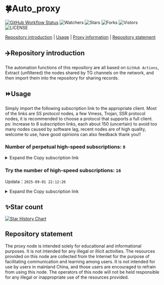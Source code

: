 # 🍀Auto_proxy
[![GitHub Workflow Status](https://img.shields.io/github/actions/workflow/status/PangTouY00/Auto_proxy/main.yml?branch=main)](https://github.com/PangTouY00/Auto_proxy/actions/workflows/main.yml?branch=main) 
![Watchers](https://img.shields.io/github/watchers/w1770946466/Auto_proxy) ![Stars](https://img.shields.io/github/stars/PangTouY00/Auto_proxy) ![Forks](https://img.shields.io/github/forks/w1770946466/Auto_proxy) ![Vistors](https://visitor-badge.laobi.icu/badge?page_id=PangTouY00.Auto_proxy) ![LICENSE](https://img.shields.io/badge/license-CC%20BY--SA%204.0-green.svg)

[Repository introduction](https://github.com/PangTouY00/Auto_proxy#Repositoryintroduction) | [Usage](https://github.com/PangTouY00/Auto_proxy#Usage) | [Proxy information](https://github.com/PangTouY00/Auto_proxy#Proxyinformation) | [Repository statement](https://github.com/PangTouY00/Auto_proxy#Repositorystatement)

## ✈️Repository introduction
The automation functions of this repository are all based on `GitHub Actions`,
Extract (unfiltered) the nodes shared by TG channels on the network, and then import them into the repository for sharing records.

## ⏩Usage
Simply import the following subscription link to the appropriate client. Most of the links are SS protocol nodes, a few Vmess, Trojan, SSR protocol nodes, it is recommended to choose a protocol that supports a full client.
ps: Increase to 8 subscription links, each about 150 (uncertain) to avoid too many nodes caused by software lag, recent nodes are of high quality, welcome to use, have good opinions can also feedback thank you!!

### Number of perpetual high-speed subscriptions: `8`

<details>
  <summary>Expand the Copy subscription link</summary>

  
- [Multiprotocol Base64 encoding](https://raw.githubusercontent.com/PangTouY00/Auto_proxy/main/Long_term_subscription1)
`https://raw.githubusercontent.com/PangTouY00/Auto_proxy/main/Long_term_subscription_num`
`Total number of merge nodes: 345`

- [Multiprotocol Base64 encoding](https://raw.githubusercontent.com/PangTouY00/Auto_proxy/main/Long_term_subscription1)
`https://raw.githubusercontent.com/PangTouY00/Auto_proxy/main/Long_term_subscription1`
`Total number of merge nodes: 44`

- [Multiprotocol Base64 encoding](https://raw.githubusercontent.com/PangTouY00/Auto_proxy/main/Long_term_subscription2)
`https://raw.githubusercontent.com/PangTouY00/Auto_proxy/main/Long_term_subscription2`
`Total number of merge nodes: 44`

- [Multiprotocol Base64 encoding](https://raw.githubusercontent.com/PangTouY00/Auto_proxy/main/Long_term_subscription3)
`https://raw.githubusercontent.com/PangTouY00/Auto_proxy/main/Long_term_subscription3`
`Total number of merge nodes: 44`

- [Multiprotocol Base64 encoding](https://raw.githubusercontent.com/PangTouY00/Auto_proxy/main/Long_term_subscription4)
`https://raw.githubusercontent.com/PangTouY00/Auto_proxy/main/Long_term_subscription4`
`Total number of merge nodes: 44`

- [Multiprotocol Base64 encoding](https://raw.githubusercontent.comPangTouY00/Auto_proxy/main/Long_term_subscription5)
`https://raw.githubusercontent.com/PangTouY00/Auto_proxy/main/Long_term_subscription5`
`Total number of merge nodes: 44`

- [Multiprotocol Base64 encoding](https://raw.githubusercontent.com/PangTouY00/Auto_proxy/main/Long_term_subscription6)
`https://raw.githubusercontent.com/PangTouY00/Auto_proxy/main/Long_term_subscription6`
`Total number of merge nodes: 44`

- [Multiprotocol Base64 encoding](https://raw.githubusercontent.com/PangTouY00/Auto_proxy/main/Long_term_subscription7)
`https://raw.githubusercontent.com/PangTouY00/Auto_proxy/main/Long_term_subscription7`
`Total number of merge nodes: 44`

- [Multiprotocol Base64 encoding](https://raw.githubusercontent.com/PangTouY00/Auto_proxy/main/Long_term_subscription8)
`https://raw.githubusercontent.com/PangTouY00/Auto_proxy/main/Long_term_subscription8`
`Total number of merge nodes: 37`

- [Clash subscription](https://raw.githubusercontent.com/PangTouY00/Auto_proxy/main/Long_term_subscription2.yaml)
`https://raw.githubusercontent.com/PangTouY00/Auto_proxy/main/Long_term_subscription1.yaml`


- [Clash subscription](https://raw.githubusercontent.com/PangTouY00/Auto_proxy/main/Long_term_subscription2.yaml)
`https://raw.githubusercontent.com/PangTouY00/Auto_proxy/main/Long_term_subscription2.yaml`


- [Clash subscription](https://raw.githubusercontent.com/PangTouY00/Auto_proxy/main/Long_term_subscription3.yaml)
`https://raw.githubusercontent.com/PangTouY00/Auto_proxy/main/Long_term_subscription3.yaml`
  
</details>

### Try the number of high-speed subscriptions: `16`
Updata：`2025-09-01 22:12:26`


<details>
  <summary>Expand the Copy subscription link</summary>  































































































































































































































































































































































































































































































































































































































































































































































































































































































































































































































































































































































































































































































































































































































































































































































































































































































































































































































































































































































































































































































































































































































































































































































































































































































































































































































































































































































































































































































































































































































































































































































































































































































































































































































































































































































































































































































































































































































































































































































































































































































































































































































































































































































































































































































































































































































































































































































































































































































































































































































































































































































































































































































































































































































































































































































































































































































































































































































































































































































































































































































































































































































































































































































































































































































































































































































































































































































































































































































































































































































































































































































































































































































































































































































































































































































































































































































































































































































































































































































































































































































































































































































































































































































































































































































































































































































































































































































































































































































































































































































































































































































































































































































































































































































































































































































































































































































































































































































































































































































































































































































































































































































































































































































































































































































































































































































































































































































































































































































































































































































































































































































































































































































































































































































































































































































































































































































































































































































































































































































































































































































































































































































































































































































































































































































































































































































































































































































































































































































































































































































































































































































































































































































































































































































































































































































































































































































































































































































































































































































































































































































































































































































































































































































































































































































































































































































































































































































































































































































































































































































































































































































































































































































































































































































































































































































































































































































































































































































































































































































































































































































































































































































































































































































































































































































































































































































































































































































































































































































































































































































































































































































































































































































































































































































































































































































































































































































































































































































































































































































































































































































































































































































































































































































































































































































































































































































































































































































































































































































































































































































































































































































































































































































































































































































































































































































































































































































































































































































































































































































































































































































































































































































































































































































































































































































































































































































































































































































































































































































































































































































































































































































































































































































































































































































































































































































































































































































































































































































































































































































































































































































































































































































































































































































































































































































































































































































































































































































































































































































































































































































































































































































































































































































































































>Trial subscription：
`https://go.yueyun.de/api/v1/client/subscribe?token=7477ea4f8397b90e0f665c158740522c`




>Trial subscription：
`https://www.v3ml.com/api/v1/client/subscribe?token=6c35d85dea9b30d4e574d6c7c994b33b`




>Trial subscription：
`https://dash.tuzivip01.top/api/v1/client/subscribe?token=1e8d2fae5409327338bc51d6f0b930e5`




>Trial subscription：
`https://nekocloud.qzz.io/api/v1/client/subscribe?token=bf284dea09e69576615547362c7a6b7f`




>Trial subscription：
`https://dashuai.us/api/v1/client/subscribe?token=d1c0d2580921d061b446bddee064ca26`




>Trial subscription：
`https://www.eeevpn.com/api/v1/client/subscribe?token=addec6075293402c250b10bedf6162ea`




>Trial subscription：
`https://dl.vfkum.website/api/v1/client/subscribe?token=0a9042d6f6059ea41dda70e909f9a21e`




>Trial subscription：
`https://v2b.zyrhk.top/api/v1/client/subscribe?token=3895ec078352a4dbc1187752aec8613d`




>Trial subscription：
`https://cfvpn.com/api/v1/client/subscribe?token=f5c07b181cc924cb8b68929c085f4cac`




>Trial subscription：
`https://dash.tuzivip03.top/api/v1/client/subscribe?token=3fd0398e20be3e8bbaf540a44e91abcc`




>Trial subscription：
`https://dash.tuzivip02.top/api/v1/client/subscribe?token=38ebc9f4c3d6eec6247cf318fbb22892`




>Trial subscription：
`https://ldld.whtjdasha.com/api/v1/client/subscribe?token=d2c16db1db1d733a59355c09fe42f741`




>Trial subscription：
`https://yywhale.com/api/v1/client/subscribe?token=ed16b2e99cf2f1a1ee1f5b353037edac`




>Trial subscription：
`https://ld88.nxxbbf.com/api/v1/client/subscribe?token=2176b27f22f1b8d9ddd326ea8c3a120e`




>Trial subscription：
`https://sdvpapi.meytsoyxx.com/api/v1/client/subscribe?token=ccc3b8c6c9e8f50696ec68105139994c`




>Trial subscription：
`https://qingyun.zybs.eu.org/api/v1/client/subscribe?token=d040cf83f43cc70b8a892ca0d650b4c9`



</details>

## ✨Star count
[![Star History Chart](https://api.star-history.com/svg?repos=PangTouY00/Auto_proxy&type=Date)](https://star-history.com/#w1770946466/Auto_proxy&Date)



## Repository statement
The proxy node is intended solely for educational and informational purposes. It is not intended for any illegal or illicit activities. The resources provided on this node are collected from the Internet for the purpose of facilitating communication and learning among users. It is not intended for use by users in mainland China, and those users are encouraged to refrain from using this node. The operators of this node will not be held responsible for any illegal or inappropriate use of the resources provided.
